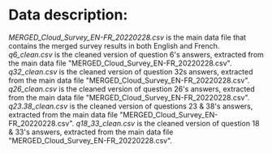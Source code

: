 # Data description:

*MERGED_Cloud_Survey_EN-FR_20220228.csv* is the main data file that contains the merged survey results in both English and French.
*q6_clean.csv* is the cleaned version of question 6's answers, extracted from the main data file "MERGED_Cloud_Survey_EN-FR_20220228.csv".
*q32_clean.csv* is the cleaned version of question 32s answers, extracted from the main data file "MERGED_Cloud_Survey_EN-FR_20220228.csv".
*q26_clean.csv* is the cleaned version of question 26's answers, extracted from the main data file "MERGED_Cloud_Survey_EN-FR_20220228.csv".
*q23.38_clean.csv* is the cleaned version of questions 23 & 38's answers, extracted from the main data file "MERGED_Cloud_Survey_EN-FR_20220228.csv".
*q18_33_clean.csv* is the cleaned version of question 18 & 33's answers, extracted from the main data file "MERGED_Cloud_Survey_EN-FR_20220228.csv".

